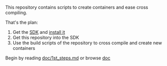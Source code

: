This repository contains scripts to create containers and ease cross compiling.

That's the plan:

1. Get the [SDK](https://m3-container.net/M3_Container/SDK/M3_SDK.ova) and [install it](doc/Install_VirtualBox.md)
2. Get this repository into the SDK
3. Use the build scripts of the repository to cross compile and create new containers

Begin by reading [doc/1st_steps.md](doc/1st_steps.md) or browse [doc](doc/)
